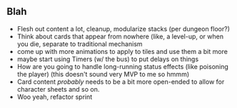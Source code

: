 Blah
----

- Flesh out content a lot, cleanup, modularize stacks (per dungeon floor?)
- Think about cards that appear from nowhere (like, a level-up, or when you die, separate to traditional mechanism
- come up with more animations to apply to tiles and use them a bit more
- maybe start using Timers (w/ the bus) to put delays on things
- How are you going to handle long-running status effects (like poisoning the player) (this doesn't sound very MVP to me so hmmm)
- Card content *probably* needs to be a bit more open-ended to allow for character sheets and so on.
- Woo yeah, refactor sprint
